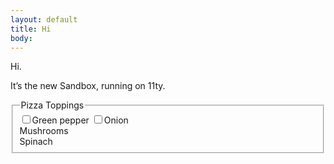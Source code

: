 ```yaml
---
layout: default
title: Hi
body:
---
```


<div class="padding-2">
  <p class="font-sans-3xl margin-bottom-0 text-bold">Hi.</p>
  <p class="font-sans-3xl margin-top-1 text-light">It’s the new Sandbox, running on 11ty.</p>

<fieldset>
<legend>Pizza Toppings</legend>
<label>
<input type="checkbox">Green pepper
</label>
<label>
<input type="checkbox">Onion
</label>
<div class="checkbox" onclick="clickCheckbox(event)">
<span>Mushrooms</span>
</div>
<div class="checkbox" onclick="clickCheckbox(event)">
<span>Spinach</span>
</div>
</fieldset>
</div>
